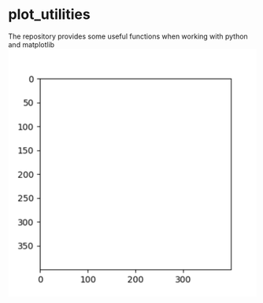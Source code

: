 # plot_utilities
The repository provides some useful functions when working with python and matplotlib
![](https://github.com/janek-gross/plot_utilities/blob/master/test.gif?raw=true "Recursive plot of an axis image")
